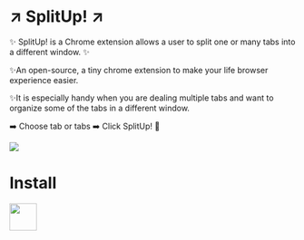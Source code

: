 # ↗️ SplitUp! ↗️
✨ SplitUp! is a Chrome extension allows a user to split one or many tabs into a different window. ✨

✨An open-source, a tiny chrome extension to make your life browser experience easier.

✨It is especially handy when you are dealing multiple tabs and want to organize some of the tabs in a different window.

➡️ Choose tab or tabs
➡️ Click SplitUp! 🌟

![](https://lh3.googleusercontent.com/ru8B7Laqk767sqBULWnU5fZ6lS0evV7plNb1qIeeinUKxR6l4XaAvLt795TTQf48_hfNknpT=w640-h400-e365)
# Install

<a href="https://chrome.google.com/webstore/detail/splitup/bhoodecbejheonelhikcfahgpgahffmf"><img src="https://raw.githubusercontent.com/alrra/browser-logos/master/src/chrome/chrome_128x128.png" width="48" /></a>
